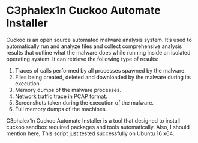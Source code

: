 # C3phalex1n Cuckoo Automate Installer

Cuckoo is an open source automated malware analysis system. It’s used to automatically run and analyze files and collect comprehensive analysis results that outline what the malware does while running inside an isolated operating system. It can retrieve the following type of results:

  1. Traces of calls performed by all processes spawned by the malware.
  2. Files being created, deleted and downloaded by the malware during its execution.
  3. Memory dumps of the malware processes.
  4. Network traffic trace in PCAP format.
  5. Screenshots taken during the execution of the malware.
  6. Full memory dumps of the machines.

C3phalex1n Cuckoo Automate Installer is a tool that designed to install cuckoo sandbox required packages and tools automatically. Also, I should mention here, This script just tested successfully on Ubuntu 16 x64.

